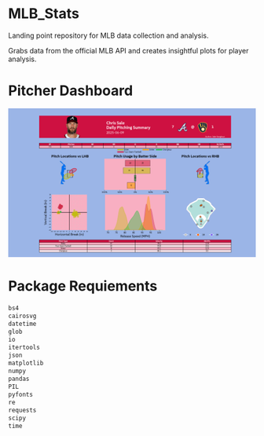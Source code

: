 # MLB_Stats

Landing point repository for MLB data collection and analysis.

Grabs data from the official MLB API and creates insightful plots for player analysis.

# Pitcher Dashboard

<img src="https://raw.githubusercontent.com/jakesanghavi/jakesanghavi.github.io/main/images/chris_sale.png" alt="Chris Sale Dashboard" width=700/>

# Package Requiements

```
bs4  
cairosvg  
datetime  
glob  
io  
itertools  
json  
matplotlib  
numpy  
pandas  
PIL  
pyfonts  
re  
requests  
scipy  
time    
```
